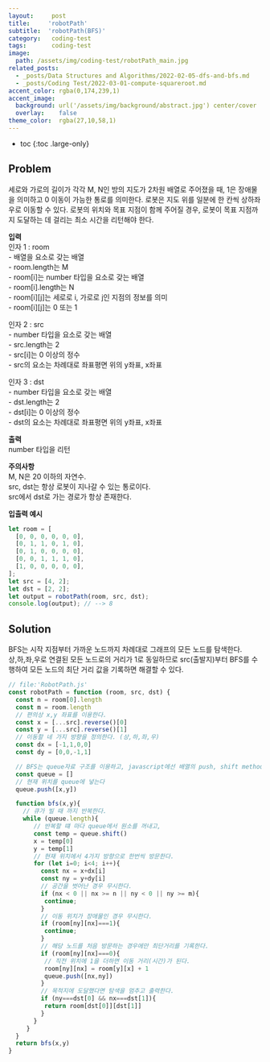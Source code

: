 ```yaml
---
layout:     post
title:     'robotPath'
subtitle:  'robotPath(BFS)'
category:   coding-test
tags:       coding-test
image: 
  path: /assets/img/coding-test/robotPath_main.jpg
related_posts: 
  - _posts/Data Structures and Algorithms/2022-02-05-dfs-and-bfs.md
  - _posts/Coding Test/2022-03-01-compute-squareroot.md
accent_color: rgba(0,174,239,1)
accent_image:
  background: url('/assets/img/background/abstract.jpg') center/cover
  overlay:    false
theme_color:  rgba(27,10,58,1)
---
```


* toc
{:toc .large-only}

## Problem

세로와 가로의 길이가 각각 M, N인 방의 지도가 2차원 배열로 주어졌을 때, 1은 장애물을 의미하고 0 이동이 가능한 통로를 의미한다. 로봇은 지도 위를 일분에 한 칸씩 상하좌우로 이동할 수 있다. 로봇의 위치와 목표 지점이 함께 주어질 경우, 로봇이 목표 지점까지 도달하는 데 걸리는 최소 시간을 리턴해야 한다.

**입력** <br/>
인자 1 : room <br/>
\- 배열을 요소로 갖는 배열 <br/>
\- room.length는 M <br/>
\- room[i]는 number 타입을 요소로 갖는 배열 <br/>
\- room[i].length는 N <br/>
\- room[i][j]는 세로로 i, 가로로 j인 지점의 정보를 의미 <br/>
\- room[i][j]는 0 또는 1 <br/>

인자 2 : src <br/>
\- number 타입을 요소로 갖는 배열 <br/>
\- src.length는 2 <br/>
\- src[i]는 0 이상의 정수 <br/>
\- src의 요소는 차례대로 좌표평면 위의 y좌표, x좌표 <br/>

인자 3 : dst <br/>
\- number 타입을 요소로 갖는 배열 <br/>
\- dst.length는 2 <br/>
\- dst[i]는 0 이상의 정수 <br/>
\- dst의 요소는 차례대로 좌표평면 위의 y좌표, x좌표 <br/>

**출력** <br/>
number 타입을 리턴

**주의사항** <br/>
M, N은 20 이하의 자연수.<br/>
src, dst는 항상 로봇이 지나갈 수 있는 통로이다.<br/>
src에서 dst로 가는 경로가 항상 존재한다.<br/>

**입출력 예시**
~~~js
let room = [
  [0, 0, 0, 0, 0, 0],
  [0, 1, 1, 0, 1, 0],
  [0, 1, 0, 0, 0, 0],
  [0, 0, 1, 1, 1, 0],
  [1, 0, 0, 0, 0, 0],
];
let src = [4, 2];
let dst = [2, 2];
let output = robotPath(room, src, dst);
console.log(output); // --> 8
~~~

## Solution

BFS는 시작 지점부터 가까운 노드까지 차례대로 그래프의 모든 노드를 탐색한다. <br/>
상,하,좌,우로 연결된 모든 노드로의 거리가 1로 동일하므로 src(출발지)부터 BFS를 수행하여 모든 노드의 최단 거리 값을 기록하면 해결할 수 있다. 

~~~js
// file:'RobotPath.js'
const robotPath = function (room, src, dst) {
  const n = room[0].length
  const m = room.length
  // 편의상 x,y 좌표를 이용한다.
  const x = [...src].reverse()[0]
  const y = [...src].reverse()[1]
  // 이동할 네 가지 방향을 정의한다. (상,하,좌,우)
  const dx = [-1,1,0,0]
  const dy = [0,0,-1,1]

  // BFS는 queue자료 구조를 이용하고, javascript에선 배열의 push, shift method로 쉽게 queue를 구현할 수 있다. 
  const queue = []
  // 현재 위치를 queue에 넣는다 
  queue.push([x,y])

  function bfs(x,y){
    // 큐가 빌 때 까지 반복한다. 
    while (queue.length){
       // 반복할 떄 마다 queue에서 원소를 꺼내고,
       const temp = queue.shift()
       x = temp[0]
       y = temp[1]
       // 현재 위치에서 4가지 방향으로 한번씩 방문한다. 
       for (let i=0; i<4; i++){
         const nx = x+dx[i]
         const ny = y+dy[i]
         // 공간을 벗어난 경우 무시한다.
         if (nx < 0 || nx >= n || ny < 0 || ny >= m){
          continue;
         }
         // 이동 위치가 장애물인 경우 무시한다.
         if (room[ny][nx]===1){
          continue;
         }
         // 해당 노드를 처음 방문하는 경우에만 최단거리를 기록한다.
         if (room[ny][nx]===0){
          // 직전 위치에 1을 더하면 이동 거리(시간)가 된다.
          room[ny][nx] = room[y][x] + 1
          queue.push([nx,ny])
         }
         // 목적지에 도달했다면 탐색을 멈추고 출력한다.
         if (ny===dst[0] && nx===dst[1]){
          return room[dst[0]][dst[1]]
         }
       }
     }
  }
  return bfs(x,y)
}
~~~